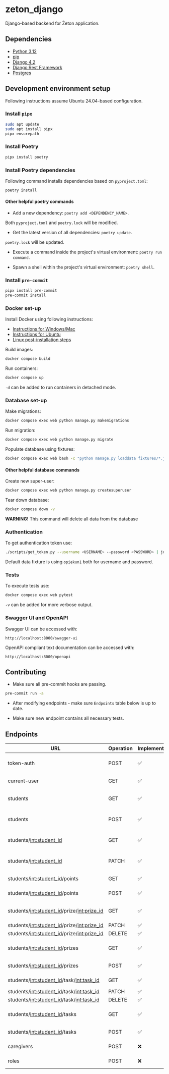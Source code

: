 # zeton_django

Django-based backend for Żeton application.

## Dependencies

- [Python 3.12](https://www.python.org/downloads/)
- [pip](https://pip.pypa.io/en/stable/installation/)
- [Django 4.2](https://docs.djangoproject.com/en/4.2/)
- [Django Rest Framework](https://www.django-rest-framework.org/)
- [Postgres](https://www.postgresql.org/)

## Development environment setup

Following instructions assume Ubuntu 24.04-based configuration.

### Install `pipx`

```bash
sudo apt update
sudo apt install pipx
pipx ensurepath
```

### Install Poetry

```bash
pipx install poetry
```

### Install Poetry dependencies

Following command installs dependencies based on `pyproject.toml`:

```bash
poetry install
```

#### Other helpful poetry commands

- Add a new dependency: `poetry add <DEPENDENCY_NAME>`.

Both `pyproject.toml` and `poetry.lock` will be modified.

- Get the latest version of all dependencies: `poetry update`.

`poetry.lock` will be updated.

- Execute a command inside the project's virtual environment: `poetry run command`.

- Spawn a shell within the project's virtual environment: `poetry shell`.

### Install `pre-commit`

```bash
pipx install pre-commit
pre-commit install
```

### Docker set-up

Install Docker using following instructions:

- [Instructions for Windows/Mac](https://docs.docker.com/desktop/)
- [Instructions for Ubuntu](https://docs.docker.com/engine/install/ubuntu/)
- [Linux post-installation steps](https://docs.docker.com/engine/install/linux-postinstall/)

Build images:

```bash
docker compose build
```

Run containers:

```bash
docker compose up
```

`-d` can be added to run containers in detached mode.

### Database set-up

Make migrations:

```bash
docker compose exec web python manage.py makemigrations
```

Run migration:

```bash
docker compose exec web python manage.py migrate
```

Populate database using fixtures:

```bash
docker compose exec web bash -c "python manage.py loaddata fixtures/*.json"
```

#### Other helpful database commands

Create new super-user:

```bash
docker compose exec web python manage.py createsuperuser
```

Tear down database:

```bash
docker compose down -v
```

**WARNING!** This command will delete all data from the database

### Authentication

To get authentication token use:

```bash
./scripts/get_token.py --username <USERNAME> --password <PASSWORD> | jq -r .access
```

Default data fixture is using `opiekun1` both for username and password.

### Tests

To execute tests use:

```bash
docker compose exec web pytest
```

`-v` can be added for more verbose output.

### Swagger UI and OpenAPI

Swagger UI can be accessed with:

```plain
http://localhost:8000/swagger-ui
```

OpenAPI compliant text documentation can be accessed with:

```plain
http://localhost:8000/openapi
```

## Contributing

- Make sure all pre-commit hooks are passing.

```bash
pre-commit run -a
```

- After modifying endpoints - make sure `Endpoints` table below is up to date.

- Make sure new endpoint contains all necessary tests.

## Endpoints

| URL                                            | Operation | Implementation | Tests | Description                              |
|------------------------------------------------|-----------|----------------|-------|------------------------------------------|
| token-auth                                     | POST      | ✅              | ✅     | Authentication token for a user.         |
| current-user                                   | GET       | ✅              | ✅     | Current user by their token.             |
| students                                       | GET       | ✅              | ✅     | All students for logged-in caregiver.    |
| students                                       | POST      | ✅              | ✅     | Add new student for a caregiver.         |
| students/<int:student_id>                      | GET       | ✅              | ✅     | Info about student with given ID.        |
| students/<int:student_id>                      | PATCH     | ✅              | ✅     | Update info about student with given ID. |
| students/<int:student_id>/points               | GET       | ✅              | ✅     | Points history of a student.             |
| students/<int:student_id>/points               | POST      | ✅              | ❌     | Add points to a student.                 |
| students/<int:student_id>/prize/<int:prize_id> | GET       | ✅              | ✅     | Info about prize with given ID.          |
| students/<int:student_id>/prize/<int:prize_id> | PATCH     | ✅              | ✅     | Edit a prize.                            |
| students/<int:student_id>/prize/<int:prize_id> | DELETE    | ✅              | ❌     | Delete a prize.                          |
| students/<int:student_id>/prizes               | GET       | ✅              | ✅     | Prizes assigned to a student.            |
| students/<int:student_id>/prizes               | POST      | ✅              | ✅     | Add new prize to a student.              |
| students/<int:student_id>/task/<int:task_id>   | GET       | ✅              | ❌     | Task assigned to a student.              |
| students/<int:student_id>/task/<int:task_id>   | PATCH     | ✅              | ❌     | Edit a task.                             |
| students/<int:student_id>/task/<int:task_id>   | DELETE    | ✅              | ❌     | Delete a task.                           |
| students/<int:student_id>/tasks                | GET       | ✅              | ✅     | Tasks assigned to a student.             |
| students/<int:student_id>/tasks                | POST      | ✅              | ❌     | Assign a task to a student.              |
| caregivers                                     | POST      | ❌              | ❌     | Add a new caregiver.                     |
| roles                                          | POST      | ❌              | ❌     | Add a new role.                          |
